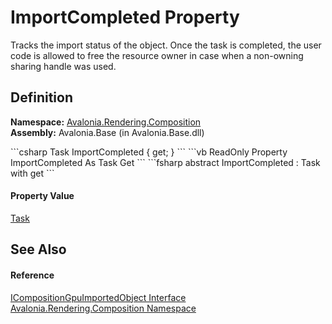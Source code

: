 # ImportCompleted Property


Tracks the import status of the object. Once the task is completed, the user code is allowed to free the resource owner in case when a non-owning sharing handle was used.



## Definition
**Namespace:** <a href="N_Avalonia_Rendering_Composition">Avalonia.Rendering.Composition</a>  
**Assembly:** Avalonia.Base (in Avalonia.Base.dll)

<Tabs groupId="api-code-preview">
<TabItem value="csharp" label="C#">
```csharp
Task ImportCompleted { get; }
```
</TabItem>
<TabItem value="vb" label="VB">
```vb
ReadOnly Property ImportCompleted As Task
	Get
```
</TabItem>
<TabItem value="fsharp" label="F#">
```fsharp
abstract ImportCompleted : Task with get
```
</TabItem>
</Tabs>



#### Property Value
<a href="https://learn.microsoft.com/dotnet/api/system.threading.tasks.task" target="_blank" rel="noopener noreferrer">Task</a>

## See Also


#### Reference
<a href="T_Avalonia_Rendering_Composition_ICompositionGpuImportedObject">ICompositionGpuImportedObject Interface</a>  
<a href="N_Avalonia_Rendering_Composition">Avalonia.Rendering.Composition Namespace</a>  

